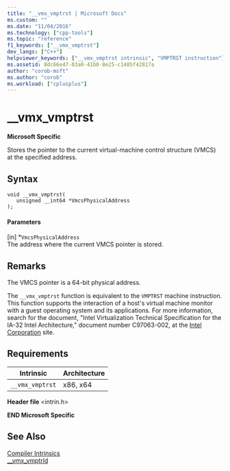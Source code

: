 ```yaml
---
title: "__vmx_vmptrst | Microsoft Docs"
ms.custom: ""
ms.date: "11/04/2016"
ms.technology: ["cpp-tools"]
ms.topic: "reference"
f1_keywords: ["__vmx_vmptrst"]
dev_langs: ["C++"]
helpviewer_keywords: ["__vmx_vmptrst intrinsic", "VMPTRST instruction"]
ms.assetid: 8dc66e47-03a0-41b0-8e25-c1485f42817a
author: "corob-msft"
ms.author: "corob"
ms.workload: ["cplusplus"]
---
```

# __vmx_vmptrst
**Microsoft Specific**  
  
 Stores the pointer to the current virtual-machine control structure (VMCS) at the specified address.  
  
## Syntax  
  
```  
void __vmx_vmptrst(   
   unsigned __int64 *VmcsPhysicalAddress   
);  
```  
  
#### Parameters  
 [in] *`VmcsPhysicalAddress`  
 The address where the current VMCS pointer is stored.  
  
## Remarks  
 The VMCS pointer is a 64-bit physical address.  
  
 The `__vmx_vmptrst` function is equivalent to the `VMPTRST` machine instruction. This function supports the interaction of a host's virtual machine monitor with a guest operating system and its applications. For more information, search for the document, "Intel Virtualization Technical Specification for the IA-32 Intel Architecture," document number C97063-002, at the [Intel Corporation](https://software.intel.com/en-us/articles/intel-sdm) site.  
  
## Requirements  
  
|Intrinsic|Architecture|  
|---------------|------------------|  
|`__vmx_vmptrst`|x86, x64|  
  
 **Header file** \<intrin.h>  
  
**END Microsoft Specific**  
  
## See Also  
 [Compiler Intrinsics](../intrinsics/compiler-intrinsics.md)   
 [__vmx_vmptrld](../intrinsics/vmx-vmptrld.md)